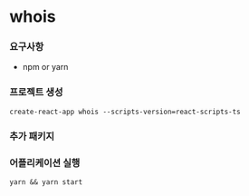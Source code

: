 # whois

### 요구사항
- npm or yarn

### 프로젝트 생성
``` shell
create-react-app whois --scripts-version=react-scripts-ts
```

### 추가 패키지


### 어플리케이션 실행
```shell
yarn && yarn start
```
